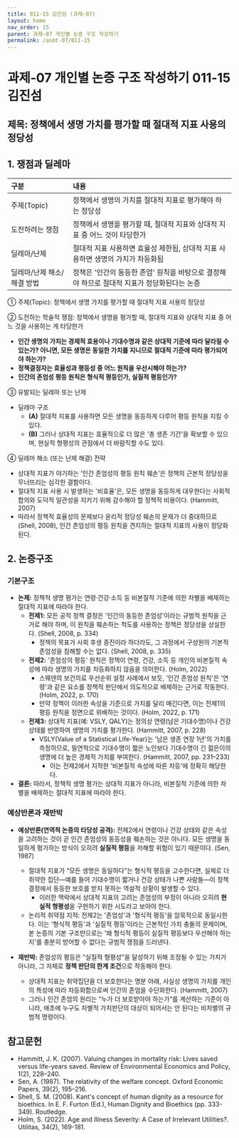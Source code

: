 ```yaml
---
title: 011-15 김진섬 (과제-07)
layout: home
nav_order: 15
parent: 과제-07 개인별 논증 구조 작성하기
permalink: /asmt-07/011-15
---
```


# 과제-07 개인별 논증 구조 작성하기 011-15 김진섬

## 제목: 정책에서 생명 가치를 평가할 때 절대적 지표 사용의 정당성 

## 1. 쟁점과 딜레마

| 구분 | 내용 |
|:---|:---|
| 주제(Topic) | 정책에서 생명의 가치를 절대적 지표로 평가해야 하는 정당성 |
| 도전하려는 쟁점 | 정책에서 생명을 평가할 때, 절대적 지표와 상대적 지표 중 어느 것이 타당한가 |
| 딜레마/난제 | 절대적 지표 사용하면 효율성 제한됨, 상대적 지표 사용하면 생명의 가치가 차등화됨 |
| 딜레마/난제 해소/해결 방법 | 정책은 '인간의 동등한 존엄' 원칙을 바탕으로 결정해야 하므로 절대적 지표가 정당화된다는 논증 |

① 주제(Topic): 정책에서 생명 가치를 평가할 때 절대적 지표 사용의 정당성 

② 도전하는 학술적 쟁점: 정책에서 생명을 평가할 때, 절대적 지표와 상대적 지표 중 어느 것을 사용하는 게 타당한가

- **인간 생명의 가치는 경제적 효용이나 기대수명과 같은 상대적 기준에 따라 달라질 수 있는가? 아니면, 모든 생명은 동일한 가치를 지니므로 절대적 기준에 따라 평가되어야 하는가?**  
- **정책결정자는 효율성과 평등성 중 어느 원칙을 우선시해야 하는가?**
- **인간의 존엄성 평등 원칙은 형식적 평등인가, 실질적 평등인가?**

③ 유발되는 딜레마 또는 난제

- 딜레마 구조
  - **(A)** 절대적 지표를 사용하면 모든 생명을 동등하게 다루어 평등 원칙을 지킬 수 있다.
  - **(B)** 그러나 상대적 지표는 효율적으로 더 많은 '총 생존 기간'을 확보할 수 있으며, 현실적 형평성의 관점에서 더 바람직할 수도 있다.

④ 딜레마 해소 (또는 난제 해결) 전략

- 상대적 지표가 야기하는 '인간 존엄성의 평등 원칙 훼손'은 정책의 근본적 정당성을 무너뜨리는 심각한 결함이다.
- 절대적 지표 사용 시 발생하는 '비효율'은, 모든 생명을 동등하게 대우한다는 사회적 합의와 도덕적 일관성을 지키기 위해 감수해야 할 정책적 비용이다. (Hammitt, 2007)
- 따라서 정책적 효율성의 문제보다 윤리적 정당성 훼손의 문제가 더 중대하므로(Shell, 2008), 인간 존엄성의 평등 원칙을 견지하는 절대적 지표의 사용이 정당화된다.

## 2. 논증구조

### 기본구조

- **논제:** 정책적 생명 평가는 연령·건강·소득 등 비본질적 기준에 의한 차별을 배제하는 절대적 지표에 따라야 한다.
  - **전제1:** 모든 공적 정책 결정은 '인간의 동등한 존엄성'이라는 규범적 원칙을 근거로 해야 하며, 이 원칙을 훼손하는 척도를 사용하는 정책은 정당성을 상실한다. (Shell, 2008, p. 334)
    - 정책의 목표가 사회 후생 증진이라 하더라도, 그 과정에서 구성원의 기본적 존엄성을 침해할 수는 없다. (Shell, 2008, p. 335)
  - **전제2:** '존엄성의 평등' 원칙은 정책이 연령, 건강, 소득 등 개인의 비본질적 속성에 따라 생명의 가치를 차등화하지 않음을 의미한다. (Holm, 2022)
    - 스웨덴의 보건의료 우선순위 설정 사례에서 보듯, '인간 존엄성 원칙'은 '연령'과 같은 요소를 정책적 판단에서 의도적으로 배제하는 근거로 작동한다. (Holm, 2022, p. 170)
    - 만약 정책이 이러한 속성을 기준으로 가치를 달리 매긴다면, 이는 전제1의 평등 원칙을 정면으로 위배하는 것이다. (Holm, 2022, p. 171)
  - **전제3:** 상대적 지표(예: VSLY, QALY)는 정의상 연령(남은 기대수명)이나 건강 상태를 반영하여 생명의 가치를 평가한다. (Hammitt, 2007, p. 228)
      - VSLY(Value of a Statistical Life-Year)는 '남은 생존 연장 1년'의 가치를 측정하므로, 필연적으로 기대수명이 짧은 노인보다 기대수명이 긴 젊은이의 생명에 더 높은 경제적 가치를 부여한다. (Hammitt, 2007, pp. 231–233)
        - 이는 전제2에서 지적한 '비본질적 속성에 따른 차등'에 정확히 해당한다.
- **결론:** 따라서, 정책적 생명 평가는 상대적 지표가 아니라, 비본질적 기준에 의한 차별을 배제하는 절대적 지표에 따라야 한다.

### 예상반론과 재반박

- **예상반론(연역적 논증의 타당성 공격):** 전제2에서 연령이나 건강 상태와 같은 속성을 고려하는 것이 곧 인간 존엄성의 동등성을 훼손하는 것은 아니다. 모든 생명을 동일하게 평가하는 방식이 오히려 **실질적 평등**을 저해할 위험이 있기 때문이다. (Sen, 1987)
  - 절대적 지표가 “모든 생명은 동일하다”는 형식적 평등을 고수한다면, 실제로 더 취약한 집단—예를 들어 기대수명이 짧거나 건강 상태가 나쁜 사람들—이 정책 결정에서 동등한 보호를 받지 못하는 역설적 상황이 발생할 수 있다.
    - 이러한 맥락에서 상대적 지표의 고려는 존엄성의 부정이 아니라 오히려 **현실적 형평성**을 구현하기 위한 시도라고 보아야 한다. 
  - 논리적 취약점 지적: 전제2는 '존엄성'과 '형식적 평등'을 암묵적으로 동일시한다. 이는 '형식적 평등'과 '실질적 평등'이라는 근본적인 가치 충돌의 문제이며, 본 논증의 기본 구조만으로는 '왜 형식적 평등이 실질적 평등보다 우선해야 하는지'를 충분히 방어할 수 없다는 규범적 쟁점을 드러낸다.

- **재반박:** 존엄성의 평등은 “실질적 형평성”을 달성하기 위해 조정될 수 있는 가치가 아니라, 그 자체로 **정책 판단의 한계 조건**으로 작동해야 한다.
  - 상대적 지표는 취약집단을 더 보호한다는 명분 아래, 사실상 생명의 가치를 개인의 특성에 따라 차등화함으로써 인간의 존엄을 수단화한다. (Hammitt, 2007)
  - 그러나 인간 존엄의 원리는 “누가 더 보호받아야 하는가”를 계산하는 기준이 아니라, 애초에 누구도 차별적 가치판단의 대상이 되어서는 안 된다는 비차별의 규범적 명령이다.

## 참고문헌

- Hammitt, J. K. (2007). Valuing changes in mortality risk: Lives saved versus life-years saved. Review of Environmental Economics and Policy, 1(2), 228–240.
- Sen, A. (1987). The relativity of the welfare concept. Oxford Economic Papers, 39(2), 195–216.
- Shell, S. M. (2008). Kant's concept of human dignity as a resource for bioethics. In E. F. Furton (Ed.), Human Dignity and Bioethics (pp. 333-349). Routledge.
- Holm, S. (2022). Age and Illness Severity: A Case of Irrelevant Utilities?. Utilitas, 34(2), 169-181.